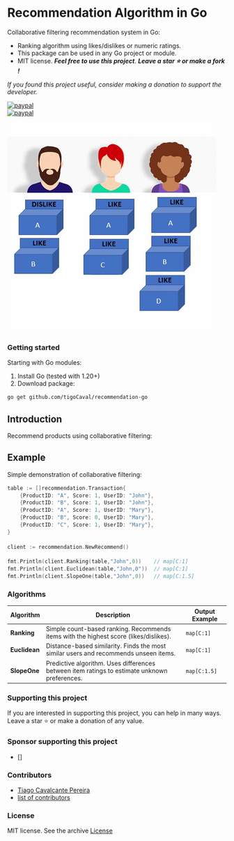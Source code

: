 # Recommendation Algorithm in Go

Collaborative filtering recommendation system in Go:
- Ranking algorithm using likes/dislikes or numeric ratings.
- This package can be used in any Go project or module.
- MIT license. ***Feel free to use this project***. ***Leave a star :star: or make a fork !***  

*If you found this project useful, consider making a donation to support the developer.*  

[![paypal](https://www.paypalobjects.com/pt_BR/BR/i/btn/btn_donateCC_LG.gif)](https://www.paypal.com/donate?hosted_button_id=S7FBV5N6ZTRXQ)  
[![paypal](https://www.paypalobjects.com/en_US/i/btn/btn_donateCC_LG.gif)](https://www.paypal.com/donate?hosted_button_id=PPDESEV98R8KS)

[![](https://github.com/tigoCaval/images/blob/main/web/recommend.gif)](https://github.com/tigoCaval/recommendation-go)

### Getting started
Starting with Go modules:

1. Install Go (tested with 1.20+)
2. Download package:  
```bash
go get github.com/tigoCaval/recommendation-go
```

## Introduction
Recommend products using collaborative filtering:

## Example

Simple demonstration of collaborative filtering:

```go
table := []recommendation.Transaction{
    {ProductID: "A", Score: 1, UserID: "John"},
    {ProductID: "B", Score: 1, UserID: "John"},
    {ProductID: "A", Score: 1, UserID: "Mary"},
    {ProductID: "B", Score: 0, UserID: "Mary"},
    {ProductID: "C", Score: 1, UserID: "Mary"},
}

client := recommendation.NewRecommend()

fmt.Println(client.Ranking(table,"John",0))    // map[C:1]
fmt.Println(client.Euclidean(table,"John,0"))  // map[C:1]
fmt.Println(client.SlopeOne(table,"John",0))   // map[C:1.5]
```
### Algorithms
| Algorithm     | Description                                                                                  | Output Example |
| ------------- | -------------------------------------------------------------------------------------------- | -------------- |
| **Ranking**   | Simple count-based ranking. Recommends items with the highest score (likes/dislikes).        | `map[C:1]`     |
| **Euclidean** | Distance-based similarity. Finds the most similar users and recommends unseen items.         | `map[C:1]`     |
| **SlopeOne**  | Predictive algorithm. Uses differences between item ratings to estimate unknown preferences. | `map[C:1.5]`   |

### Supporting this project
If you are interested in supporting this project, you can help in many ways. Leave a star :star: or make a donation of any value.

### Sponsor supporting this project
- []

### Contributors
 - [Tiago Cavalcante Pereira](https://github.com/tigoCaval) 
 - [list of contributors](https://github.com/tigoCaval/recommendation-go/graphs/contributors)

### License
MIT license. See the archive [License](https://github.com/tigoCaval/recommendation-go/blob/main/LICENSE)
